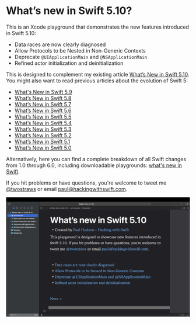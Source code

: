 # What’s new in Swift 5.10?

This is an Xcode playground that demonstrates the new features introduced in Swift 5.10: 

* Data races are now clearly diagnosed
* Allow Protocols to be Nested in Non-Generic Contexts
* Deprecate `@UIApplicationMain` and `@NSApplicationMain`
* Refined actor initialization and deinitialization

This is designed to complement my existing article [What’s New in Swift 5.10](https://www.hackingwithswift.com/articles/267/whats-new-in-swift-5-10). You might also want to read previous articles about the evolution of Swift 5:

* [What's New in Swift 5.9](https://www.hackingwithswift.com/articles/258/whats-new-in-swift-5-9)
* [What’s New in Swift 5.8](https://www.hackingwithswift.com/articles/256/whats-new-in-swift-5-8)
* [What’s New in Swift 5.7](https://www.hackingwithswift.com/articles/249/whats-new-in-swift-5-7)
* [What’s New in Swift 5.6](https://www.hackingwithswift.com/articles/247/whats-new-in-swift-5-6)
* [What’s New in Swift 5.5](https://www.hackingwithswift.com/articles/233/whats-new-in-swift-5-5)
* [What’s New in Swift 5.4](https://www.hackingwithswift.com/articles/228/whats-new-in-swift-5-4)
* [What’s New in Swift 5.3](https://www.hackingwithswift.com/articles/218/whats-new-in-swift-5-3)
* [What’s New in Swift 5.2](https://www.hackingwithswift.com/articles/212/whats-new-in-swift-5-2)
* [What’s New in Swift 5.1](https://www.hackingwithswift.com/articles/182/whats-new-in-swift-5-1)
* [What’s New in Swift 5.0](https://www.hackingwithswift.com/articles/126/whats-new-in-swift-5-0)

Alternatively, here you can find a complete breakdown of all Swift changes from 1.0 through 6.0, including downloadable playgrounds: [what's new in Swift](https://www.hackingwithswift.com/swift).

If you hit problems or have questions, you're welcome to tweet me [@twostraws](https://twitter.com/twostraws) or email <paul@hackingwithswift.com>.

![Screenshot of Xcode 15.4 running this playground.](playground-screenshot.png)
